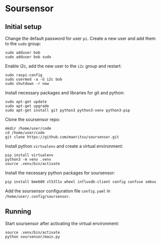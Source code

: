 # Soursensor

## Initial setup

Change the default password for user `pi`. Create a new user and add them to the `sudo` group:
```
sudo adduser bob
sudo adduser bob sudo
```

Enable i2c, add the new user to the `i2c` group and restart:

```
sudo raspi-config 
sudo usermod -a -G i2c bob
sudo shutdown -r now
```

Install necessary packages and libraries for git and python:

```
sudo apt-get update
sudo apt-get upgrade
sudo apt-get install git python3 python3-venv python3-pip
```

Clone the soursensor repo:

```
mkdir /home/user/code
cd /home/user/code
git clone https://github.com/maoritsu/soursensor.git
```

Install python `virtualenv` and create a virtual environment:

```
pip install virtualenv
python3 -m venv .venv
source .venv/bin/activate
```

Install the necessary python packages for soursensor:
```
pip install bme680 vl53l1x wheel influxdb-client config confuse smbus
```

Add the soursensor configuration file `config.yaml` in `/home/user/.config/soursensor`.

## Running

Start soursensor after activating the virtual environment:

```
source .venv/bin/activate
python soursensor/main.py
 ```